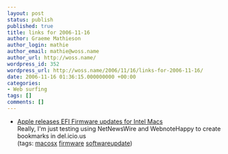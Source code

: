 ```yaml
---
layout: post
status: publish
published: true
title: links for 2006-11-16
author: Graeme Mathieson
author_login: mathie
author_email: mathie@woss.name
author_url: http://woss.name/
wordpress_id: 352
wordpress_url: http://woss.name/2006/11/16/links-for-2006-11-16/
date: 2006-11-16 01:36:15.000000000 +00:00
categories:
- Web surfing
tags: []
comments: []
---
```

<ul class="delicious">
	<li>
		<div class="delicious-link"><a href="http://feeds.tuaw.com/~r/weblogsinc/tuaw/~3/48950578/">Apple releases EFI Firmware updates for Intel Macs</a></div>
		<div class="delicious-extended">Really, I'm just testing using NetNewsWire and WebnoteHappy to create bookmarks in del.icio.us</div>
		<div class="delicious-tags">(tags: <a href="http://del.icio.us/mathie/macosx">macosx</a> <a href="http://del.icio.us/mathie/firmware">firmware</a> <a href="http://del.icio.us/mathie/softwareupdate">softwareupdate</a>)</div>
	</li>
</ul>
